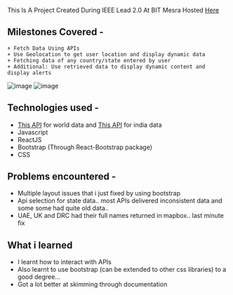 This Is A Project Created During IEEE Lead 2.0 At BIT Mesra
Hosted [Here](https://lohit244.github.io/IEEE-Covid-project)
## Milestones Covered - 
```
+ Fetch Data Using APIs
+ Use Geolocation to get user location and display dynamic data
+ Fetching data of any country/state entered by user
+ Additional: Use retrieved data to display dynamic content and display alerts
```
![image](https://user-images.githubusercontent.com/44966242/120069336-189bd480-c0a3-11eb-8722-bb01257a9ce2.png)
![image](https://user-images.githubusercontent.com/44966242/120069344-281b1d80-c0a3-11eb-8375-cdad89e6b697.png)
## Technologies used - 
+ [This API](https://github.com/javieraviles/covidAPI) for world data and [This API](https://apify.com/covid-19) for india data
+ Javascript
+ ReactJS
+ Bootstrap (Through React-Bootstrap package)
+ CSS
## Problems encountered - 
+ Multiple layout issues that i just fixed by using bootstrap
+ Api selection for state data.. most APIs delivered inconsistent data and some some had quite old data..
+ UAE, UK and DRC had their full names returned in mapbox.. last minute fix
## What i learned
+ I learnt how to interact with APIs
+ Also learnt to use bootstrap (can be extended to other css libraries) to a good degree...
+ Got a lot better at skimming through documentation
